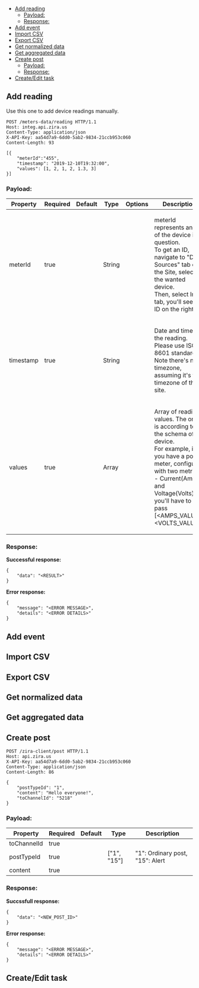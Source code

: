 
- [Add reading](#add-reading)
  - [Payload:](#payload)
  - [Response:](#response)
- [Add event](#add-event)
- [Import CSV](#import-csv)
- [Export CSV](#export-csv)
- [Get normalized data](#get-normalized-data)
- [Get aggregated data](#get-aggregated-data)
- [Create post](#create-post)
  - [Payload:](#payload-1)
  - [Response:](#response-1)
- [Create/Edit task](#createedit-task)
  

## Add reading
Use this one to add device readings manually.

```
POST /meters-data/reading HTTP/1.1
Host: integ.api.zira.us
Content-Type: application/json
X-API-Key: aa54d7a9-6dd0-5ab2-9834-21ccb953c060
Content-Length: 93

[{
	"meterId":"455",
	"timestamp": "2019-12-10T19:32:00",
	"values": [1, 2, 1, 2, 1.3, 3]
}]
```
### Payload:

| Property  | Required | Default | Type   | Options | Description                                                                                                                                                                                                                                  |
| --------- | -------- | ------- | ------ | ------- | -------------------------------------------------------------------------------------------------------------------------------------------------------------------------------------------------------------------------------------------- |
| meterId   | true     |         | String |         | <p>meterId represents an ID of the device in question.<br>To get an ID, navigate to "Data Sources" tab of the Site, select the wanted device.<br>Then, select Info tab, you'll see the ID on the right.</p>                                  |
| timestamp | true     |         | String |         | <p>Date and time of the reading. Please use ISO 8601 standard<br>Note there's no timezone, assuming it's the timezone of the site.</p>                                                                                                       |
| values    | true     |         | Array  |         | <p>Array of reading values. The order is according to the schema of device.<br>For example, if you have a power meter, configured with two metrics - Current(Amps) and Voltage(Volts), you'll have to pass [<AMPS_VALUE>, <VOLTS_VALUE>]</p> |

### Response:

**Successful response:**

```
{
    "data": "<RESULT>"
}
```
**Error response:**
```
{
    "message": "<ERROR MESSAGE>",
    "details": "<ERROR DETAILS>"
}
```
## Add event
## Import CSV
## Export CSV
## Get normalized data
## Get aggregated data
## Create post
```
POST /zira-client/post HTTP/1.1
Host: api.zira.us
X-API-Key: aa54d7a9-6dd0-5ab2-9834-21ccb953c060
Content-Type: application/json
Content-Length: 86

{
    "postTypeId": "1",
    "content": "Hello everyone!",
    "toChannelId": "5218"
}
```
### Payload:

| Property    | Required | Default | Type        | Description                     |
| ----------- | -------- | ------- | ----------- | ------------------------------- |
| toChannelId | true     |         |             |                                 |
| postTypeId  | true     |         | ["1", "15"] | "1": Ordinary post, "15": Alert |
| content     | true     |         |             |                                 |

### Response:

**Succssfull response:**

```
{
    "data": "<NEW_POST_ID>"
}
```
**Error response:**
```
{
    "message": "<ERROR MESSAGE>",
    "details": "<ERROR DETAILS>"
}
```


## Create/Edit task